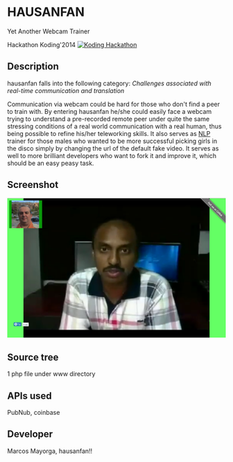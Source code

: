 
# HAUSANFAN
Yet Another Webcam Trainer

Hackathon Koding'2014
[![Koding Hackathon](https://github.com/mm-s/hackathon.submit/blob/master/images/badge.png "Koding Hackathon")](https://koding.com/Hackathon)

## Description

hausanfan falls into the following category:
*Challenges associated with real-time communication and translation*

Communication via webcam could be hard for those who don't find a peer to train with. By entering hausanfan he/she could easily face a webcam trying to understand a pre-recorded remote peer under quite the same stressing conditions of a real world communication with a real human, thus being possible to refine his/her teleworking skills.
It also serves as <a href="http://en.wikipedia.org/wiki/Neuro-linguistic_programming">NLP</a> trainer for those males who wanted to be more successful picking girls in the disco simply by changing the url of the default fake video.
It serves as well to more brilliant developers who want to fork it and improve it, which should be an easy peasy task.

## Screenshot
![Koding](https://github.com/mm-s/hausanfan/blob/master/img/sshot.png "Koding")

## Source tree
 1 php file under www directory

## APIs used
PubNub, coinbase

## Developer
Marcos Mayorga, hausanfan!!

